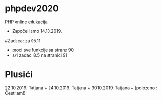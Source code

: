 # phpdev2020
PHP online edukacija

-  Započeli smo 14.10.2019.


#Zadaca:
za 05.11
- proci sve funkcije sa strane 90
-  svi zadaci 8.5 na stranici 91
  

# Plusići
22.10.2019. Tatjana +
24.10.2019. Tatjana +
30.10.2019. Tatjana + (položeno : Čestitam!)
